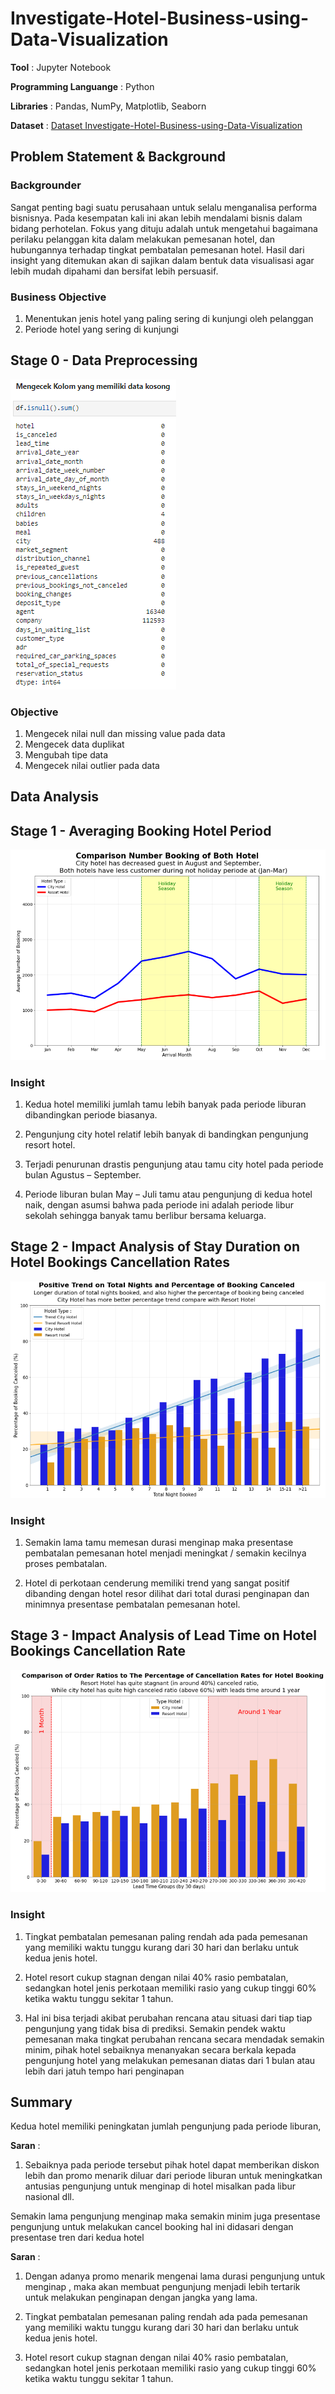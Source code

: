 # Investigate-Hotel-Business-using-Data-Visualization

**Tool** : Jupyter Notebook

**Programming Languange** : Python

**Libraries** : Pandas, NumPy, Matplotlib, Seaborn

**Dataset** : <a href="Dataset/hotel_bookings_data.csv"> Dataset Investigate-Hotel-Business-using-Data-Visualization</a>


## Problem Statement & Background ##

### Backgrounder ###

Sangat penting bagi suatu perusahaan untuk selalu menganalisa performa bisnisnya. Pada kesempatan kali ini akan lebih mendalami bisnis dalam bidang perhotelan. Fokus yang dituju adalah untuk mengetahui bagaimana perilaku pelanggan kita dalam melakukan pemesanan hotel, dan hubungannya terhadap tingkat pembatalan pemesanan hotel. Hasil dari insight yang ditemukan akan di sajikan dalam bentuk data visualisasi agar lebih mudah dipahami dan bersifat lebih persuasif.

### Business Objective ###

1. Menentukan jenis hotel yang paling sering di kunjungi oleh pelanggan
2. Periode hotel yang sering di kunjungi

## Stage 0 - Data Preprocessing ##

<img src="Stage 0/Handling Data Null.PNG" />

### Objective ###

1. Mengecek nilai null dan missing value pada data
2. Mengecek data duplikat
3. Mengubah tipe data
4. Mengecek nilai outlier pada data

## Data Analysis ##

## Stage 1 - Averaging Booking Hotel Period ##

<img src="Stage 1/Average Booking Hotel.PNG" />

### Insight ###

1. Kedua hotel memiliki jumlah tamu lebih banyak pada periode liburan dibandingkan periode biasanya.

2. Pengunjung city hotel relatif lebih banyak di bandingkan pengunjung resort hotel.

3. Terjadi penurunan drastis pengunjung atau tamu city hotel pada periode bulan Agustus – September.

4. Periode liburan bulan May – Juli tamu atau pengunjung di kedua hotel naik, dengan asumsi bahwa pada periode ini adalah periode libur sekolah sehingga banyak tamu berlibur bersama keluarga.

## Stage 2 - Impact Analysis of Stay Duration on Hotel Bookings Cancellation Rates ##

<img src="Stage 2/Trend Book and Stay Duration.PNG" />

### Insight ###

1. Semakin lama tamu memesan durasi menginap maka presentase pembatalan pemesanan hotel menjadi meningkat / semakin kecilnya proses pembatalan.

2. Hotel di perkotaan cenderung memiliki trend yang sangat positif dibanding dengan hotel resor dilihat dari total durasi penginapan dan minimnya presentase pembatalan pemesanan hotel.

## Stage 3 - Impact Analysis of Lead Time on Hotel Bookings Cancellation Rate ##

<img src="Stage 3/Ratio Percentage Cancelation Rates.PNG" />

### Insight ###

1. Tingkat pembatalan pemesanan paling rendah ada pada pemesanan yang memiliki waktu tunggu kurang dari 30 hari dan berlaku untuk kedua jenis hotel. 

2. Hotel resort cukup stagnan dengan nilai 40% rasio pembatalan, sedangkan hotel jenis perkotaan memiliki rasio yang cukup tinggi 60% ketika waktu tunggu sekitar 1 tahun.

3. Hal ini bisa terjadi akibat perubahan rencana atau situasi dari tiap tiap pengunjung yang tidak bisa di prediksi. Semakin pendek waktu pemesanan maka tingkat perubahan rencana secara mendadak semakin minim, pihak hotel sebaiknya menanyakan secara berkala kepada pengunjung hotel yang melakukan pemesanan diatas dari 1 bulan atau lebih dari jatuh tempo hari penginapan

## Summary ##

Kedua hotel memiliki peningkatan jumlah pengunjung pada periode liburan, 

**Saran** : 

1. Sebaiknya pada periode tersebut pihak hotel dapat memberikan diskon lebih dan promo menarik diluar dari periode liburan untuk meningkatkan antusias pengunjung untuk menginap di hotel misalkan pada libur nasional dll.

Semakin lama pengunjung menginap maka semakin minim juga presentase pengunjung untuk melakukan cancel booking hal ini didasari dengan presentase tren dari kedua hotel

**Saran** : 

1. Dengan adanya promo menarik mengenai lama durasi pengunjung untuk menginap , maka akan membuat pengunjung menjadi lebih tertarik untuk melakukan penginapan dengan jangka yang lama.

2. Tingkat pembatalan pemesanan paling rendah ada pada pemesanan yang memiliki waktu tunggu kurang dari 30 hari dan berlaku untuk kedua jenis hotel. 

3. Hotel resort cukup stagnan dengan nilai 40% rasio pembatalan, sedangkan hotel jenis perkotaan memiliki rasio yang cukup tinggi 60% ketika waktu tunggu sekitar 1 tahun.


